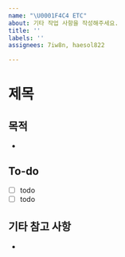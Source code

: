```yaml
---
name: "\U0001F4C4 ETC"
about: 기타 작업 사항을 작성해주세요.
title: ''
labels: ''
assignees: 7iw8n, haesol822

---
```


# 제목

## 목적

-

## To-do

- [ ] todo
- [ ] todo

## 기타 참고 사항

-
